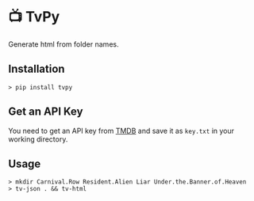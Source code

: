 # 📺 TvPy 
Generate html from folder names.

## Installation
```shell
> pip install tvpy
```

## Get an API Key
You need to get an API key from [TMDB](https://www.themoviedb.org/settings/api) and save it as `key.txt` in your working directory.

## Usage
```shell
> mkdir Carnival.Row Resident.Alien Liar Under.the.Banner.of.Heaven
> tv-json . && tv-html
```
